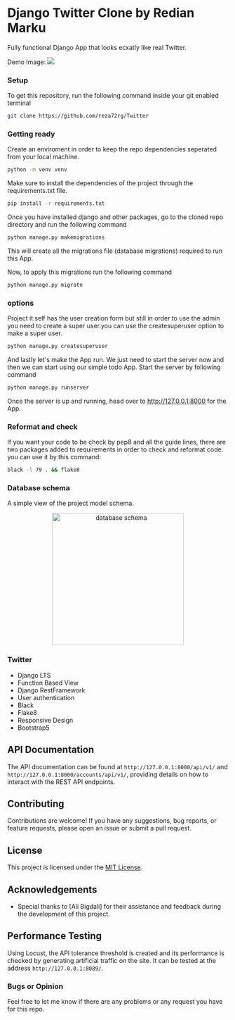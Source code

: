 # Django Twitter Clone by Redian Marku

Fully functional Django App that looks ecxatly like real Twitter.

Demo Image:
![](TwitterDemo.png)

### Setup
To get this repository, run the following command inside your git enabled terminal
```bash
git clone https://github.com/reza72rg/Twitter
```

### Getting ready
Create an enviroment in order to keep the repo dependencies seperated from your local machine.
```bash
python -m venv venv
```

Make sure to install the dependencies of the project through the requirements.txt file.
```bash
pip install -r requirements.txt
```

Once you have installed django and other packages, go to the cloned repo directory and run the following command

```bash
python manage.py makemigrations
```

This will create all the migrations file (database migrations) required to run this App.

Now, to apply this migrations run the following command
```bash
python manage.py migrate
```

### options
Project it self has the user creation form but still in order to use the admin you need to create a super user.you can use the createsuperuser option to make a super user.
```bash
python manage.py createsuperuser
```

And lastly let's make the App run. We just need to start the server now and then we can start using our simple todo App. Start the server by following command

```bash
python manage.py runserver
```

Once the server is up and running, head over to http://127.0.0.1:8000 for the App.

### Reformat and check
If you want your code to be check by pep8 and all the guide lines, there are two packages added to requirements in order to check and reformat code.
you can use it by this command:
```bash
black -l 79 . && flake8
```
### Database schema
A simple view of the project model schema.
<p align="center">
<img src="https://user-images.githubusercontent.com/29748439/134964183-595bd7cf-df01-4089-8d22-bfb765d62c18.png" alt="database schema" width="300"/>
</p>

### Twitter
- Django LTS
- Function Based View
- Django RestFramework
- User authentication
- Black
- Flake8
- Responsive Design
- Bootstrap5


## API Documentation

The API documentation can be found at `http://127.0.0.1:8000/api/v1/` and `http://127.0.0.1:8000/accounts/api/v1/`, providing details on how to interact with the REST API endpoints.

## Contributing

Contributions are welcome! If you have any suggestions, bug reports, or feature requests, please open an issue or submit a pull request.

## License

This project is licensed under the [MIT License](LICENSE).

## Acknowledgements

- Special thanks to [Ali Bigdali] for their assistance and feedback during the development of this project.

## Performance Testing

Using Locust, the API tolerance threshold is created and its performance is checked by generating artificial traffic on the site. It can be tested at the address `http://127.0.0.1:8089/`.


### Bugs or Opinion
Feel free to let me know if there are any problems or any request you have for this repo.


